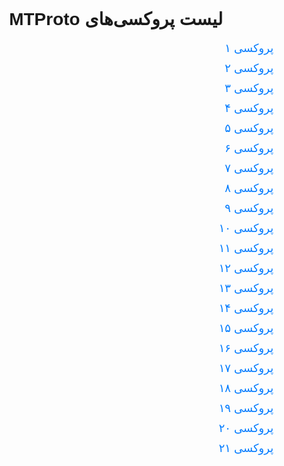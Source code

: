 <!DOCTYPE html>
<html>
<head>
    <title>لیست پروکسی‌های MTProto</title>
    <meta charset="UTF-8">
    <meta name="viewport" content="width=device-width, initial-scale=1.0">
    <style>
        body { font-family: Arial, sans-serif; direction: rtl; padding: 20px; }
        h1 { text-align: center; }
        ul { list-style: none; padding: 0; }
        li { margin: 10px 0; }
        a { text-decoration: none; color: #007bff; font-size: 18px; }
        a:hover { text-decoration: underline; }
    </style>
</head>
<body>
    <h1>لیست پروکسی‌های MTProto</h1>
    <ul>
        <li><a href="tg://proxy?server=sadra.mygrade.ir&port=443&secret=ee1603010200010001fc030386e24c3add6d656469612e737465616d706f77657265642e636f6d">پروکسی ۱</a></li>
        <li><a href="tg://proxy?server=silvermantain.cinere.info&port=443&secret=7hYDAQIAAQAB_AMDhuJMOt1tZWRpYS5zdGVhbXBvd2VyZWQuY29t">پروکسی ۲</a></li>
        <li><a href="tg://proxy?server=sebro.sheshko.info&port=443&secret=ee1603010200010001fc030386e24c3add6d656469612e737465616d706f77657265642e636f6d">پروکسی ۳</a></li>
        <li><a href="tg://proxy?server=daem.fsaremi.info&port=443&secret=7hYDAQIAAQAB_AMDhuJMOt1tZWRpYS5zdGVhbXBvd2VyZWQuY29t">پروکسی ۴</a></li>
        <li><a href="tg://proxy?server=daem.fsaremi.info&port=443&secret=ee1603010200010001fc030386e24c3add6d656469612e737465616d706f77657265642e636f6d">پروکسی ۵</a></li>
        <li><a href="tg://proxy?server=algortim.sayaair.ir&port=443&secret=ee1603010200010001fc030386e24c3add6d656469612e737465616d706f77657265642e636f6d">پروکسی ۶</a></li>
        <li><a href="tg://proxy?server=leveldaemi.fiziotr.info&port=443&secret=7hYDAQIAAQAB_AMDhuJMOt1tZWRpYS5zdGVhbXBvd2VyZWQuY29t">پروکسی ۷</a></li>
        <li><a href="tg://proxy?server=wait.fiziotr.info&port=443&secret=7hYDAQIAAQAB_AMDhuJMOt1tZWRpYS5zdGVhbXBvd2VyZWQuY29t">پروکسی ۸</a></li>
        <li><a href="tg://proxy?server=syczleck.itemag.ir&port=443&secret=7hYDAQIAAQAB_AMDhuJMOt1tZWRpYS5zdGVhbXBvd2VyZWQuY29t">پروکسی ۹</a></li>
        <li><a href="tg://proxy?server=leveldaemi.fiziotr.info&port=443&secret=ee1603010200010001fc030386e24c3add6d656469612e737465616d706f77657265642e636f6d">پروکسی ۱۰</a></li>
        <li><a href="tg://proxy?server=halftime.parsintalk.ir&port=443&secret=7hYDAQIAAQAB_AMDhuJMOt1tZWRpYS5zdGVhbXBvd2VyZWQuY29t">پروکسی ۱۱</a></li>
        <li><a href="tg://proxy?server=sadra.mygrade.ir&port=443&secret=7hYDAQIAAQAB_AMDhuJMOt1tZWRpYS5zdGVhbXBvd2VyZWQuY29t">پروکسی ۱۲</a></li>
        <li><a href="tg://proxy?server=algortim.sayaair.ir&port=443&secret=7hYDAQIAAQAB_AMDhuJMOt1tZWRpYS5zdGVhbXBvd2VyZWQuY29t">پروکسی ۱۳</a></li>
        <li><a href="tg://proxy?server=aval.fsaremi.info&port=443&secret=ee1603010200010001fc030386e24c3add6d656469612e737465616d706f77657265642e636f6d">پروکسی ۱۴</a></li>
        <li><a href="tg://proxy?server=syczleck.itemag.ir&port=443&secret=ee1603010200010001fc030386e24c3add6d656469612e737465616d706f77657265642e636f6d">پروکسی ۱۵</a></li>
        <li><a href="tg://proxy?server=response.cinere.info&port=443&secret=7hYDAQIAAQAB_AMDhuJMOt1tZWRpYS5zdGVhbXBvd2VyZWQuY29t">پروکسی ۱۶</a></li>
        <li><a href="tg://proxy?server=halftime.parsintalk.ir&port=443&secret=ee1603010200010001fc030386e24c3add6d656469612e737465616d706f77657265642e636f6d">پروکسی ۱۷</a></li>
        <li><a href="tg://proxy?server=aval.fsaremi.info&port=443&secret=7hYDAQIAAQAB_AMDhuJMOt1tZWRpYS5zdGVhbXBvd2VyZWQuY29t">پروکسی ۱۸</a></li>
        <li><a href="tg://proxy?server=wait.fiziotr.info&port=443&secret=ee1603010200010001fc030386e24c3add6d656469612e737465616d706f77657265642e636f6d">پروکسی ۱۹</a></li>
        <li><a href="tg://proxy?server=response.cinere.info&port=443&secret=ee1603010200010001fc030386e24c3add6d656469612e737465616d706f77657265642e636f6d">پروکسی ۲۰</a></li>
        <li><a href="tg://proxy?server=silvermantain.cinere.info&port=443&secret=ee1603010200010001fc030386e24c3add6d656469612e737465616d706f77657265642e636f6d">پروکسی ۲۱</a></li>
    </ul>
</body>
</html>
